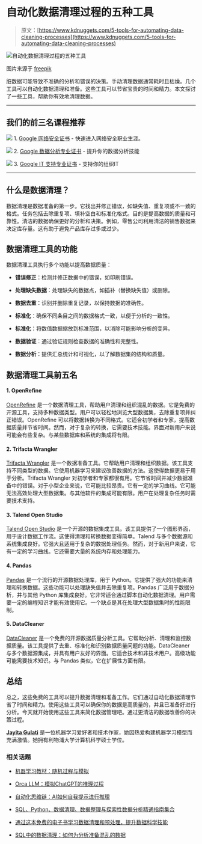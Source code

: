 # 自动化数据清理过程的五种工具

> 原文：[https://www.kdnuggets.com/5-tools-for-automating-data-cleaning-processes](https://www.kdnuggets.com/5-tools-for-automating-data-cleaning-processes)

![自动化数据清理过程的五种工具](../Images/4409144005f7ad1c5496414e8b06529f.png)

图片来源于 [freepik](https://www.freepik.com/free-photo/top-view-circular-frame-with-cleaning-products_6072569.htm#fromView=search&page=1&position=31&uuid=125ca315-6a5a-4be4-b8f9-320754c5def2)

脏数据可能导致不准确的分析和错误的决策。手动清理数据通常耗时且枯燥。几个工具可以自动化数据清理和准备。这些工具可以节省宝贵的时间和精力。本文探讨了一些工具，帮助你有效地清理数据。

* * *

## 我们的前三名课程推荐

![](../Images/0244c01ba9267c002ef39d4907e0b8fb.png) 1\. [Google 网络安全证书](https://www.kdnuggets.com/google-cybersecurity) - 快速进入网络安全职业生涯。

![](../Images/e225c49c3c91745821c8c0368bf04711.png) 2\. [Google 数据分析专业证书](https://www.kdnuggets.com/google-data-analytics) - 提升你的数据分析技能

![](../Images/0244c01ba9267c002ef39d4907e0b8fb.png) 3\. [Google IT 支持专业证书](https://www.kdnuggets.com/google-itsupport) - 支持你的组织IT

* * *

## 什么是数据清理？

数据清理是数据准备的第一步。它找出并修正错误，如缺失值、重复项或不一致的格式。任务包括去除重复项、填补空白和标准化格式。目的是提高数据的质量和可靠性。清洁的数据确保更好的分析和决策。例如，零售公司利用清洁的销售数据来决定库存量。这有助于避免产品库存过多或过少。

## 数据清理工具的功能

数据清理工具执行多个功能以提高数据质量：

+   **错误修正**：检测并修正数据中的错误，如印刷错误。

+   **处理缺失数据**：处理缺失的数据点，如插补（替换缺失值）或删除。

+   **数据去重**：识别并删除重复记录，以保持数据的准确性。

+   **标准化**：确保不同条目之间的数据格式一致，以便于分析的一致性。

+   **标准化**：将数值数据缩放到标准范围，以消除可能影响分析的变异。

+   **数据验证**：通过验证规则检查数据的准确性和完整性。

+   **数据分析**：提供汇总统计和可视化，以了解数据集的结构和质量。

## 数据清理工具前五名

#### 1\. OpenRefine

[OpenRefine](https://openrefine.org/) 是一个数据清理工具，帮助用户清理和组织混乱的数据。它是免费的开源工具，支持多种数据类型。用户可以轻松地浏览大型数据集，去除重复项并纠正错误。OpenRefine 可以将数据转换为不同格式。它适合初学者和专家，提高数据质量并节省时间。然而，对于复杂的转换，它需要技术技能。界面对新用户来说可能会有些复杂。与某些数据库和系统的集成将有限。

#### 2\. Trifacta Wrangler

[Trifacta Wrangler](https://www.alteryx.com/resources/webinar/getting-started-trifacta-wrangler) 是一个数据准备工具。它帮助用户清理和组织数据。该工具支持不同类型的数据。它使用机器学习来建议改善数据的方法。这使得数据更易于用于分析。Trifacta Wrangler 对初学者和专家都很有用。它节省时间并减少数据准备中的错误。对于小型企业来说，它可能比较昂贵。它有一定的学习曲线。它可能无法高效处理大型数据集。与其他软件的集成可能有限。用户在处理复杂任务时需要技术支持。

#### 3\. Talend Open Studio

[Talend Open Studio](https://www.talend.com/products/talend-open-studio/) 是一个开源的数据集成工具。该工具提供了一个图形界面，用于设计数据工作流。这使得清理和转换数据变得简单。Talend 与多个数据源和系统集成良好。它强大且适用于复杂的数据处理任务。然而，对于新用户来说，它有一定的学习曲线。它还需要大量的系统内存和处理能力。

#### 4\. Pandas

[Pandas](https://pandas.pydata.org/) 是一个流行的开源数据处理库，用于 Python。它提供了强大的功能来清理和转换数据。这些功能可以处理缺失值并去除重复项。Pandas 广泛用于数据分析，并与其他 Python 库集成良好。它非常适合通过脚本自动化数据清理。用户需要一定的编程知识才能有效使用它。一个缺点是其在处理大型数据集时的性能限制。

#### 5\. DataCleaner

[DataCleaner](https://github.com/datacleaner/DataCleaner) 是一个免费的开源数据质量分析工具。它帮助分析、清理和监控数据质量。该工具提供了去重、标准化和识别数据质量问题的功能。DataCleaner 与多个数据源集成，并具有用户友好的界面。它适合技术和非技术用户。高级功能可能需要技术知识。与 Pandas 类似，它在扩展性方面有限。

## 总结

总之，这些免费的工具可以提升数据清理和准备工作。它们通过自动化数据清理节省了时间和精力。使用这些工具可以确保你的数据是高质量的，并且已准备好进行分析。今天就开始使用这些工具来简化数据管理吧。通过更清洁的数据改善你的决策过程。

**[Jayita Gulati](https://www.linkedin.com/in/jayitagulati1998/)** 是一位机器学习爱好者和技术作家，她因热爱构建机器学习模型而充满激情。她拥有利物浦大学计算机科学硕士学位。

### 相关话题

+   [机器学习教材：随机过程与模拟](https://www.kdnuggets.com/2022/03/datashaping-machine-learning-textbook-stochastic-processes-simulations.html)

+   [Orca LLM：模拟ChatGPT的推理过程](https://www.kdnuggets.com/2023/06/orca-llm-reasoning-processes-chatgpt.html)

+   [自动化思维链：AI如何自我提示进行推理](https://www.kdnuggets.com/2023/07/automating-chain-of-thought-ai-prompt-itself-reason.html)

+   [SQL、Python、数据清理、数据整理与探索性数据分析精通指南集合](https://www.kdnuggets.com/collection-of-guides-on-mastering-sql-python-data-cleaning-data-wrangling-and-exploratory-data-analysis)

+   [通过这本免费的电子书学习数据清理和预处理，提升数据科学技能](https://www.kdnuggets.com/2023/08/learn-data-cleaning-preprocessing-data-science-free-ebook.html)

+   [SQL中的数据清理：如何为分析准备混乱的数据](https://www.kdnuggets.com/data-cleaning-in-sql-how-to-prepare-messy-data-for-analysis)
